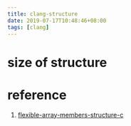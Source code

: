 ```yaml
---
title: clang-structure
date: 2019-07-17T10:48:46+08:00
tags: [clang]
---
```


# size of structure

# reference

1. [flexible-array-members-structure-c](https://www.geeksforgeeks.org/flexible-array-members-structure-c/)
